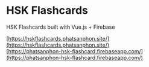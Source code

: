 # HSK Flashcards
HSK Flashcards built with Vue.js + Firebase

[https://hskflashcards.phatsanphon.site/](https://hskflashcards.phatsanphon.site/)
<br>[https://phatsanphon-hsk-flashcard.firebaseapp.com/](https://phatsanphon-hsk-flashcard.firebaseapp.com/)

<!-- [![ko-fi](https://ko-fi.com/img/githubbutton_sm.svg)](https://ko-fi.com/P5P549ASN) -->
